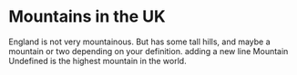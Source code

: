 Mountains in the UK
===================
England is not very mountainous.
But has some tall hills, and maybe a mountain or two depending on your definition.
adding a new line
Mountain Undefined is the highest mountain in the world.
